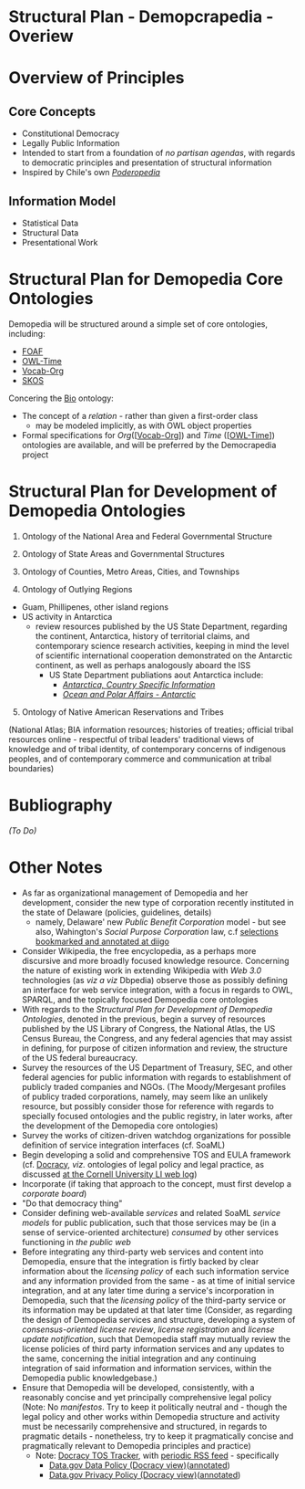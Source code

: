 Structural Plan - Demopcrapedia - Overiew
=====================================

# Overview of Principles

## Core Concepts

* Constitutional Democracy
* Legally Public Information
* Intended to start from a foundation of _no partisan agendas_, with
  regards to democratic principles and presentation of structural
  information
* Inspired by Chile's own _[Poderopedia][poderopedia]_

## Information Model

* Statistical Data
* Structural Data
* Presentational Work

# Structural Plan for Demopedia Core Ontologies

Demopedia will be structured around a simple set of core ontologies, including:
* [FOAF][foaf]
* [OWL-Time][owl-time]
* [Vocab-Org][vocab-org]
* [SKOS][skos]

Concering the [Bio][bio-vocab] ontology:
* The concept of a _relation_ - rather than given a first-order class
  - may be modeled implicitly, as with OWL object properties
* Formal specifications for _Org_([[Vocab-Org][vocab-org]]) and _Time_
  ([[OWL-Time][owl-time]]) ontologies are available, and will be
  preferred by the Democrapedia project


# Structural Plan for Development of Demopedia Ontologies

1. Ontology of the National Area and Federal Governmental Structure

2. Ontology of State Areas and Governmental Structures

3. Ontology of Counties, Metro Areas, Cities, and Townships

4. Ontology of Outlying Regions

* Guam, Phillipenes, other island regions
* US activity in Antarctica
    * review resources published by the US State Department, regarding
	  the continent, Antarctica, history of territorial claims, and
	  contemporary science research activities, keeping in mind the
	  level of scientific international cooperation demonstrated on
	  the Antarctic continent, as well as perhaps analogously aboard
	  the ISS
        * US State Department publiations aout Antarctica include:
            * _[Antarctica, Country Specific Information](http://travel.state.gov/travel/cis_pa_tw/cis/cis_5173.html)_
            * _[Ocean and Polar Affairs - Antarctic](http://www.state.gov/e/oes/ocns/opa/c6528.htm)_

5. Ontology of Native American Reservations and Tribes

(National Atlas; BIA information resources; histories of treaties;
official tribal resources online - respectful of tribal leaders'
traditional views of knowledge and of tribal identity, of contemporary
concerns of indigenous peoples, and of contemporary commerce and
communication at tribal boundaries)

# Bubliography

_(To Do)_

# Other Notes

* As far as organizational management of Demopedia and her
  development, consider the new type of corporation recently
  instituted in the state of Delaware (policies, guidelines, details)
  - namely, Delaware' new _Public Benefit Corporation_ model - but see
  also, Wahington's _Social Purpose Corporation_ law, c.f
  [selections bookmarked and annotated at diigo](https://www.diigo.com/user/spchamp/%22Social%20Entrepreneurialism%22)
* Consider Wikipedia, the free encyclopedia, as a perhaps more
  discursive and more broadly focused knowledge resource. Concerning
  the nature of existing work in extending Wikipedia with _Web 3.0_
  technologies (as _viz a viz_ Dbpedia) observe those as possibly
  defining an interface for web service integration, with a focus in
  regards to OWL, SPARQL, and the topically focused Demopedia core
  ontologies
* With regards to the _Structural Plan for Development of Demopedia
  Ontologies_, denoted in the previous, begin a survey of resources
  published by the US Library of Congress, the National Atlas, the US
  Census Bureau, the Congress, and any federal agencies that may
  assist in defining, for purpose of citizen information and review,
  the structure of the US federal bureaucracy.
* Survey the resources of the US Department of Treasury, SEC, and
  other federal agencies for public information with regards to
  establishment of publicly traded companies and NGOs. (The
  Moody/Mergesant profiles of publicy traded corporations, namely, may
  seem like an unlikely resource, but possibly consider those for
  reference with regards to specially focused ontologies and the
  public registry, in later works, after the development of the
  Demopedia core ontologies)
* Survey the works of citizen-driven watchdog organizations for
  possible definition of service integration interfaces (cf. SoaML)
* Begin developing a solid and comprehensive TOS and EULA framework
  (cf. [Docracy](http://www.docracy.com/), _viz._ ontologies of legal
  policy and legal practice,
  as discussed
  [at the Cornell University LI web log](http://blog.law.cornell.edu/voxpop/category/legal-ontologies/))
* Incorporate (if taking that approach to the concept, must first
  develop a _corporate board_)
* "Do that democracy thing"
* Consider defining web-available _services_ and related SoaML
  _service models_ for public publication, such that those services
  may be (in a sense of service-oriented architecture) _consumed_ by
  other services functioning in _the public web_
* Before integrating any third-party web services and content into
  Demopedia, ensure that the integration is firtly backed by clear
  information about the _licensing policy_ of each such information
  service and any information provided from the same - as at time of
  initial service integration, and at any later time during a
  service's incorporation in Demopedia, such that the _licensing
  policy_ of the third-party service or its information may be updated
  at that later time (Consider, as regarding the design of Demopedia
  services and structure, developing a system of _consensus-oriented
  license review_, _license registration_ and _license update
  notification_, such that Demopedia staff may mutually review the
  license policies of third party information services and any updates
  to the same, concerning the initial integration and any continuing
  integration of said information and information services, within the
  Demopedia public knowledgebase.)
* Ensure that Demopedia will be developed, consistently, with a
  reasonably concise and yet principally comprehensive legal policy
  (Note: No _manifestos_. Try to keep it politically neutral and -
  though the legal policy and other works within Demopedia structure
  and activity must be necessarily comprehensive and structured, in
  regards to pragmatic details - nonetheless, try to keep it
  pragmatically concise and pragmatically relevant to Demopedia
  principles and practice)
    * Note: [Docracy TOS Tracker](http://www.docracy.com/tos/changes),
      with [periodic RSS feed](http://www.docracy.com/tos/rss.rss) -
      specifically
	    * [Data.gov Data Policy (Docracy view)](http://www.docracy.com/0mm6ntpt572/data-gov-data-policy-tos)([annotated](https://diigo.com/010rqs))
		* [Data.gov Privacy Policy (Docracy view)](http://www.docracy.com/0umpb9wg5g4/data-gov-privacy-policy-tos)([annotated](https://diigo.com/010rqr))


[poderopedia]: http://www.poderopedia.org/
[foaf]: http://www.foaf-project.org/
[bio-vocab]: http://vocab.org/bio/0.1/.html
[skos]: http://www.w3.org/2004/02/skos/
[owl-time]: http://www.w3.org/TR/owl-time/
[vocab-org]: http://www.w3.org/TR/vocab-org/
